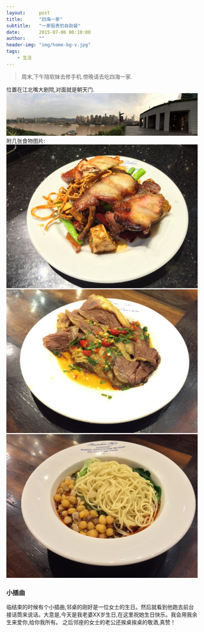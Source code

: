 ```yaml
---
layout:     post
title:      "四海一家"
subtitle:   "一家挺贵的自助餐"
date:       2015-07-06 00:10:00
author:     ""
header-img: "img/home-bg-v.jpg"
tags:
    - 生活
---
```


> 周末,下午陪软妹去修手机.傍晚请去吃四海一家.

位置在江北嘴大剧院,对面就是朝天门.
![img](/img/sihaiyijia/sihaiyijia_header.jpg)
附几张食物图片:
![img](/img/sihaiyijia/food_1.jpg)
![img](/img/sihaiyijia/food_2.jpg)
![img](/img/sihaiyijia/food_3.jpg)
### 小插曲
临结束的时候有个小插曲,邻桌的刚好是一位女士的生日。然后就看到他跑去前台接话筒来说话。大意是,今天是我老婆XX岁生日,在这里祝她生日快乐。我会用我余生来爱你,给你我所有。
之后邻座的女士的老公还挨桌挨桌的敬酒,真赞！